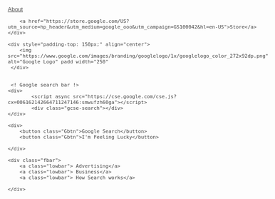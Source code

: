<!DOCTYPE html>
<html>

<style>
    #topbar {
        display: inline-block;
        padding-left: 15px;
        color: #000;
        opacity: 0.75;
        font-size: 13px;
        font-family: arial;
    }

    .Gbtn {
        background-color: #f2f2f2;
        border: 1px solid #f2f2f2;
        border-radius: 4px;
        color: #5F6368;
        font-family: arial,sans-serif;
        font-size: 14px;
        margin: 11px 4px;
        padding: 0 16px;
        line-height: 27px;
        height: 36px;
        min-width: 54px;
        text-align: center;
    }

   

    .fbar {
        background: #f2f2f2;
        line-height: 40px;
        min-width: 980px;
        border-top: 1px solid #e4e4e4;
        bottom: 0;
        font-size: 10pt;
        height: 35px;
        position: fixed;
        width: 100%;
        font-family: arial,sans-serif;
        margin-left: -27px;
        text-align: left;
        }

        .lowbar {
            padding-left: 27px;
            margin: 0 !important;
            align-content: right;
            color: #5f6368;
        }    

</style>

<body>
    <div id="topbar">
        <a href="https://about.google/?fg=1&utm_source=google-US&utm_medium=referral&utm_campaign=hp-header">About</a>

        <a href="https://store.google.com/US?utm_source=hp_header&utm_medium=google_ooo&utm_campaign=GS100042&hl=en-US">Store</a>
    </div>

    <div style="padding-top: 150px;" align="center">
        <img src="https://www.google.com/images/branding/googlelogo/1x/googlelogo_color_272x92dp.png" alt="Google Logo" padd width="250" 
     </div>  
     

     <! Google search bar !>
    <div>
            <script async src="https://cse.google.com/cse.js?cx=006162142664711247146:smwufzh60ga"></script>
            <div class="gcse-search"></div>
    </div>

    <div>
        <button class="Gbtn">Google Search</button>
        <button class="Gbtn">I'm Feeling Lucky</button>

    </div>

    <div class="fbar">
        <a class="lowbar"> Advertising</a>
        <a class="lowbar"> Business</a>
        <a class="lowbar"> How Search works</a>

    </div>

     
     



</body>

</html>